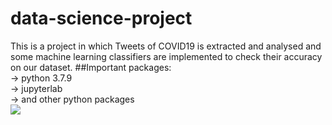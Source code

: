 # data-science-project
 
This is a project in which Tweets of COVID19 is extracted and analysed and some machine learning classifiers are implemented to check their accuracy on our dataset.
##Important packages:
<br>
-> python 3.7.9
<br>
-> jupyterlab
<br>
-> and other python packages
<br>
<img src="https://user-images.githubusercontent.com/57288616/125750087-00b9cca9-4be1-4417-a8dc-ace7eed7dd20.png">


